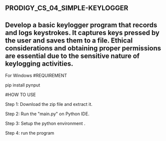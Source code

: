 PRODIGY_CS_04_SIMPLE-KEYLOGGER
----------------------------------------------------------------------------------------------------------------------------------------------------------------------------------------------------------------
Develop a basic keylogger program that records and logs keystrokes. It captures keys pressed by the user and saves them to a file. Ethical considerations and obtaining proper permissions are essential due to the sensitive nature of keylogging activities.
----------------------------------------------------------------------------------------------------------------------------------------------------------------------------------------------------------------
For Windows
#REQUIREMENT

pip install pynput

#HOW TO USE

Step 1: Download the zip file and extract it.

Step 2: Run the "main.py" on Python IDE.

Step 3: Setup the python environment .

Step 4: run the program 

